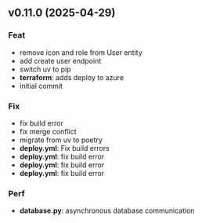 ## v0.11.0 (2025-04-29)

### Feat

- remove icon and role from User entity
- add create user endpoint
- switch uv to pip
- **terraform**: adds deploy to azure
- initial commit

### Fix

- fix build error
- fix merge conflict
- migrate from uv to poetry
- **deploy.yml**: Fix build errors
- **deploy.yml**: fix build error
- **deploy.yml**: fix build error
- **deploy.yml**: fix build error

### Perf

- **database.py**: asynchronous database communication
